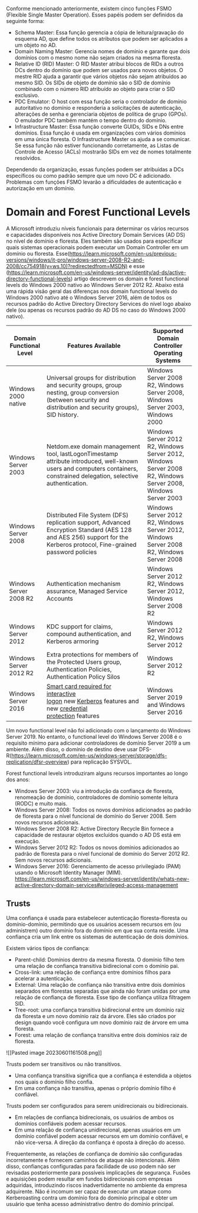 
Conforme mencionado anteriormente, existem cinco funções FSMO (Flexible Single Master Operation). Esses papéis podem ser definidos da seguinte forma:

- Schema Master: Essa função gerencia a cópia de leitura/gravação do esquema AD, que define todos os atributos que podem ser aplicados a um objeto no AD.
- Domain Naming Master: Gerencia nomes de domínio e garante que dois domínios com o mesmo nome não sejam criados na mesma floresta.
- Relative ID (RID) Master: O RID Master atribui blocos de RIDs a outros DCs dentro do domínio que podem ser usados ​​para novos objetos. O mestre RID ajuda a garantir que vários objetos não sejam atribuídos ao mesmo SID. Os SIDs de objeto de domínio são o SID de domínio combinado com o número RID atribuído ao objeto para criar o SID exclusivo.
- PDC Emulator: O host com essa função seria o controlador de domínio autoritativo no domínio e responderia a solicitações de autenticação, alterações de senha e gerenciaria objetos de política de grupo (GPOs). O emulador PDC também mantém o tempo dentro do domínio.
- Infrastructure Master: Essa função converte GUIDs, SIDs e DNs entre domínios. Essa função é usada em organizações com vários domínios em uma única floresta. O Infrastructure Master os ajuda a se comunicar. Se essa função não estiver funcionando corretamente, as Listas de Controle de Acesso (ACLs) mostrarão SIDs em vez de nomes totalmente resolvidos.

Dependendo da organização, essas funções podem ser atribuídas a DCs específicos ou como padrão sempre que um novo DC é adicionado. Problemas com funções FSMO levarão a dificuldades de autenticação e autorização em um domínio.

# Domain and Forest Functional Levels

A Microsoft introduziu níveis funcionais para determinar os vários recursos e capacidades disponíveis nos Active Directory Domain Services (AD DS) no nível de domínio e floresta. Eles também são usados para especificar quais sistemas operacionais podem executar um Domain Controller em um domínio ou floresta. Esse(https://learn.microsoft.com/en-us/previous-versions/windows/it-pro/windows-server-2008-R2-and-2008/cc754918(v=ws.10)?redirectedfrom=MSDN) e esse (https://learn.microsoft.com/en-us/windows-server/identity/ad-ds/active-directory-functional-levels) artigo descrevem os domain e forest functional levels do Windows 2000 nativo ao Windows Server 2012 R2. Abaixo está uma rápida visão geral das diferenças nos domain functional levels do Windows 2000 nativo até o Windows Server 2016, além de todos os recursos padrão do Active Directory Directory Services do nível logo abaixo dele (ou apenas os recursos padrão do AD DS no caso do Windows 2000 nativo).

|Domain Functional Level|Features Available|Supported Domain Controller Operating Systems|
|---|---|---|
|Windows 2000 native|Universal groups for distribution and security groups, group nesting, group conversion (between security and distribution and security groups), SID history.|Windows Server 2008 R2, Windows Server 2008, Windows Server 2003, Windows 2000|
|Windows Server 2003|Netdom.exe domain management tool, lastLogonTimestamp attribute introduced, well-known users and computers containers, constrained delegation, selective authentication.|Windows Server 2012 R2, Windows Server 2012, Windows Server 2008 R2, Windows Server 2008, Windows Server 2003|
|Windows Server 2008|Distributed File System (DFS) replication support, Advanced Encryption Standard (AES 128 and AES 256) support for the Kerberos protocol, Fine-grained password policies|Windows Server 2012 R2, Windows Server 2012, Windows Server 2008 R2, Windows Server 2008|
|Windows Server 2008 R2|Authentication mechanism assurance, Managed Service Accounts|Windows Server 2012 R2, Windows Server 2012, Windows Server 2008 R2|
|Windows Server 2012|KDC support for claims, compound authentication, and Kerberos armoring|Windows Server 2012 R2, Windows Server 2012|
|Windows Server 2012 R2|Extra protections for members of the Protected Users group, Authentication Policies, Authentication Policy Silos|Windows Server 2012 R2|
|Windows Server 2016|[Smart card required for interactive logon](https://docs.microsoft.com/en-us/windows/security/threat-protection/security-policy-settings/interactive-logon-require-smart-card) new [Kerberos](https://docs.microsoft.com/en-us/windows-server/security/kerberos/whats-new-in-kerberos-authentication) features and new [credential protection](https://docs.microsoft.com/en-us/windows-server/security/credentials-protection-and-management/whats-new-in-credential-protection) features|Windows Server 2019 and Windows Server 2016|

Um novo functional level não foi adicionado com o lançamento do Windows Server 2019. No entanto, o functional level do Windows Server 2008 é o requisito mínimo para adicionar controladores de domínio Server 2019 a um ambiente. Além disso, o domínio de destino deve usar DFS-R(https://learn.microsoft.com/en-us/windows-server/storage/dfs-replication/dfsr-overview) para replicação SYSVOL.

Forest functional levels introduziram alguns recursos importantes ao longo dos anos:
- Windows Server 2003: viu a introdução da confiança de floresta, renomeação de domínio, controladores de domínio somente leitura (RODC) e muito mais.
- Windows Server 2008: Todos os novos domínios adicionados ao padrão de floresta para o nível funcional de domínio do Server 2008. Sem novos recursos adicionais.
- Windows Server 2008 R2: Active Directory Recycle Bin fornece a capacidade de restaurar objetos excluídos quando o AD DS está em execução.
- Windows Server 2012 R2: Todos os novos domínios adicionados ao padrão de floresta para o nível funcional de domínio do Server 2012 R2. Sem novos recursos adicionais.
- Windows Server 2016: Gerenciamento de acesso privilegiado (PAM) usando o Microsoft Identity Manager (MIM). https://learn.microsoft.com/en-us/windows-server/identity/whats-new-active-directory-domain-services#privileged-access-management

## Trusts

Uma confiança é usada para estabelecer autenticação floresta-floresta ou domínio-domínio, permitindo que os usuários acessem recursos em (ou administrem) outro domínio fora do domínio em que sua conta reside. Uma confiança cria um link entre os sistemas de autenticação de dois domínios.

Existem vários tipos de confiança:
- Parent-child: Domínios dentro da mesma floresta. O domínio filho tem uma relação de confiança transitiva bidirecional com o domínio pai.
- Cross-link: uma relação de confiança entre domínios filhos para acelerar a autenticação.
- External: Uma relação de confiança não transitiva entre dois domínios separados em florestas separadas que ainda não foram unidas por uma relação de confiança de floresta. Esse tipo de confiança utiliza filtragem SID.
- Tree-root: uma confiança transitiva bidirecional entre um domínio raiz da floresta e um novo domínio raiz da árvore. Eles são criados por design quando você configura um novo domínio raiz de árvore em uma floresta.
- Forest: uma relação de confiança transitiva entre dois domínios raiz de floresta.

![[Pasted image 20230601161508.png]]

Trusts podem ser transitivos ou não transitivos.
- Uma confiança transitiva significa que a confiança é estendida a objetos nos quais o domínio filho confia.
- Em uma confiança não transitiva, apenas o próprio domínio filho é confiável.

Trusts podem ser configurados para serem unidirecionais ou bidirecionais.
- Em relações de confiança bidirecionais, os usuários de ambos os domínios confiáveis ​​podem acessar recursos.
- Em uma relação de confiança unidirecional, apenas usuários em um domínio confiável podem acessar recursos em um domínio confiável, e não vice-versa. A direção da confiança é oposta à direção do acesso.

Frequentemente, as relações de confiança de domínio são configuradas incorretamente e fornecem caminhos de ataque não intencionais. Além disso, confianças configuradas para facilidade de uso podem não ser revisadas posteriormente para possíveis implicações de segurança. Fusões e aquisições podem resultar em fundos bidirecionais com empresas adquiridas, introduzindo riscos inadvertidamente no ambiente da empresa adquirente. Não é incomum ser capaz de executar um ataque como Kerberoasting contra um domínio fora do domínio principal e obter um usuário que tenha acesso administrativo dentro do domínio principal.